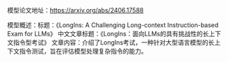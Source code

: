 模型论文地址：https://arxiv.org/abs/2406.17588

模型概述：标题：《LongIns: A Challenging Long-context Instruction-based Exam for LLMs》
中文文章标题：《LongIns：面向LLMs的具有挑战性的长上下文指令型考试》
文章内容：介绍了LongIns考试，一种针对大型语言模型的长上下文指令测试，旨在评估模型处理复杂指令的能力。
